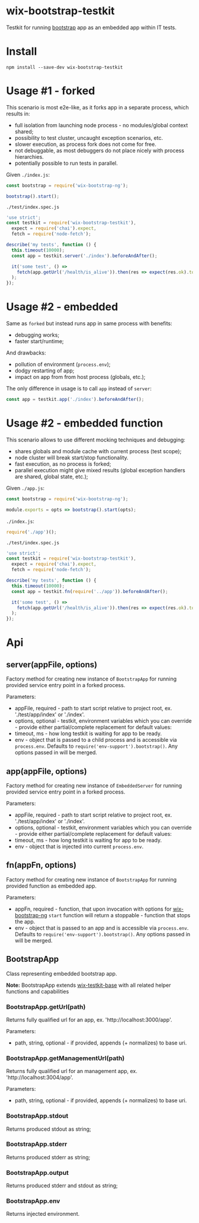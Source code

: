 # wix-bootstrap-testkit

Testkit for running [bootstrap](../) app as an embedded app within IT tests.

# Install

```
npm install --save-dev wix-bootstrap-testkit
```

# Usage #1 - forked

This scenario is most e2e-like, as it forks app in a separate process, which results in:
 - full isolation from launching node process - no modules/global context shared;
 - possibility to test cluster, uncaught exception scenarios, etc.
 - slower execution, as process fork does not come for free.
 - not debuggable, as most debuggers do not place nicely with process hierarchies.
 - potentially possible to run tests in parallel.

Given `./index.js`:
```js
const bootstrap = require('wix-bootstrap-ng');

bootstrap().start();
```

`./test/index.spec.js`
```js
'use strict';
const testkit = require('wix-bootstrap-testkit'),
  expect = require('chai').expect,
  fetch = require('node-fetch');

describe('my tests', function () {
  this.timeout(10000);
  const app = testkit.server('./index').beforeAndAfter();

  it('some test', () => 
    fetch(app.getUrl('/health/is_alive')).then(res => expect(res.ok).to.be.true)
  );
});
```

# Usage #2 - embedded

Same as `forked` but instead runs app in same process with benefits:
 - debugging works;
 - faster start/runtime;

And drawbacks:
 - pollution of environment (`process.env`);
 - dodgy restarting of app;
 - impact on app from from host process (globals, etc.);

The only difference in usage is to call `app` instead of `server`: 

```js
const app = testkit.app('./index').beforeAndAfter();
```

# Usage #2 - embedded function

This scenario allows to use different mocking techniques and debugging:
 - shares globals and module cache with current process (test scope);
 - node cluster will break start/stop functionality.
 - fast execution, as no process is forked;
 - parallel execution might give mixed results (global exception handlers are shared, global state, etc.);

Given `./app.js`:
```js
const bootstrap = require('wix-bootstrap-ng');

module.exports = opts => bootstrap().start(opts);
```

`./index.js`:
```js
require('./app')();
```

`./test/index.spec.js`
```js
'use strict';
const testkit = require('wix-bootstrap-testkit'),
  expect = require('chai').expect,
  fetch = require('node-fetch');

describe('my tests', function () {
  this.timeout(10000);
  const app = testkit.fn(require('../app')).beforeAndAfter();

  it('some test', () => 
    fetch(app.getUrl('/health/is_alive')).then(res => expect(res.ok).to.be.true)
  );
});
```

# Api

## server(appFile, options)
Factory method for creating new instance of `BootstrapApp` for running provided service entry point in a forked process.

Parameters:
 - appFile, required - path to start script relative to project root, ex. './test/app/index' or './index'.
 - options, optional - testkit, environment variables which you can override - provide either partial/complete replacement for default values:
  - timeout, ms - how long testkit is waiting for app to be ready.
  - env - object that is passed to a child process and is accessible via `process.env`. Defaults to `require('env-support').bootstrap()`. Any options passed in will be merged.

## app(appFile, options)
Factory method for creating new instance of `EmbeddedServer` for running provided service entry point in a forked process.

Parameters:
 - appFile, required - path to start script relative to project root, ex. './test/app/index' or './index'.
 - options, optional - testkit, environment variables which you can override - provide either partial/complete replacement for default values:
  - timeout, ms - how long testkit is waiting for app to be ready.
  - env - object that is injected into current `process.env`.

## fn(appFn, options)
Factory method for creating new instance of `BootstrapApp` for running provided function as embedded app.

Parameters:
 - appFn, required - function, that upon invocation with options for [wix-bootstrap-ng](../../bootstrap-ng/wix-bootstrap-ng) `start` function will return a stoppable - function that stops the app.
 - env - object that is passed to an app and is accessible via `process.env`. Defaults to `require('env-support').bootstrap()`. Any options passed in will be merged.

## BootstrapApp
Class representing embedded bootstrap app.

**Note:** BootstrapApp extends [wix-testkit-base](../../testing/wix-testkit-base) with all related helper functions and capabilities
 
### BootstrapApp.getUrl(path)
Returns fully qualified url for an app, ex. 'http://localhost:3000/app'.
 
Parameters:
 - path, string, optional - if provided, appends (+ normalizes) to base uri.

### BootstrapApp.getManagementUrl(path)
Returns fully qualified url for an management app, ex. 'http://localhost:3004/app'.
 
Parameters:
 - path, string, optional - if provided, appends (+ normalizes) to base uri.

### BootstrapApp.stdout
Returns produced stdout as string;

### BootstrapApp.stderr
Returns produced stderr as string;

### BootstrapApp.output
Returns produced stderr and stdout as string;

### BootstrapApp.env
Returns injected environment.